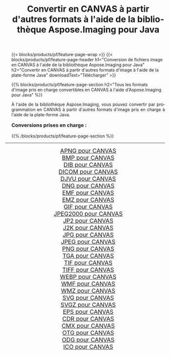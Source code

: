 ﻿---
title: Convertir en CANVAS à partir d'autres formats à l'aide de la bibliothèque Aspose.Imaging pour Java 
weight: 3920
url: /fr/java/conversion/to/canvas/ 
lang: fr
langdirlevel: 2
locales: zh-hans,ja,it,ru,de,es,fr,nl,id,lt,pl,pt,vi,tr,ko,zh-hant,ar,hi,th,sv,cs,uk,he
description: En utilisant Aspose.Imaging, vous pouvez convertir en CANVAS à partir d'autres formats en utilisant Java
---

{{< blocks/products/pf/feature-page-wrap >}}
{{< blocks/products/pf/feature-page-header h1="Conversion de fichiers image en CANVAS à l'aide de la bibliothèque Aspose.Imaging pour Java" h2="Convertir en CANVAS à partir d'autres formats d'image à l'aide de la plate-forme Java" downloadText="Télécharger" >}}


{{% blocks/products/pf/feature-page-section  h2="Tous les formats d'image pris en charge convertibles en CANVAS à l'aide d'Aspose.Imaging pour Java" %}}
<p align=justify>À l'aide de la bibliothèque Aspose.Imaging, vous pouvez convertir par programmation en CANVAS à partir d'autres formats d'image pris en charge à l'aide de la plate-forme Java.</p>
<h3 style="margin-top:16px;">
Conversions prises en charge :
</h3>
{{% /blocks/products/pf/feature-page-section %}}
<div class="container-fluid productfamilypage bg-gray">
    <div class="convertypes bg-gray agp-content section">
        <div class="container">
		<hr style="margin-left:-20px;"/>
		<div class="row other-converters" style="gap: 10px;font-size: 19px;text-align:center;">
		    <div class='col-md-3 other-converter remove-lp remove-rp'><a href="/imaging/fr/java/conversion/apng-to-canvas/" style="padding:15px;">APNG pour CANVAS</a></div>
<div class='col-md-3 other-converter remove-lp remove-rp'><a href="/imaging/fr/java/conversion/bmp-to-canvas/" style="padding:15px;">BMP pour CANVAS</a></div>
<div class='col-md-3 other-converter remove-lp remove-rp'><a href="/imaging/fr/java/conversion/dib-to-canvas/" style="padding:15px;">DIB pour CANVAS</a></div>
<div class='col-md-3 other-converter remove-lp remove-rp'><a href="/imaging/fr/java/conversion/dicom-to-canvas/" style="padding:15px;">DICOM pour CANVAS</a></div>
<div class='col-md-3 other-converter remove-lp remove-rp'><a href="/imaging/fr/java/conversion/djvu-to-canvas/" style="padding:15px;">DJVU pour CANVAS</a></div>
<div class='col-md-3 other-converter remove-lp remove-rp'><a href="/imaging/fr/java/conversion/dng-to-canvas/" style="padding:15px;">DNG pour CANVAS</a></div>
<div class='col-md-3 other-converter remove-lp remove-rp'><a href="/imaging/fr/java/conversion/emf-to-canvas/" style="padding:15px;">EMF pour CANVAS</a></div>
<div class='col-md-3 other-converter remove-lp remove-rp'><a href="/imaging/fr/java/conversion/emz-to-canvas/" style="padding:15px;">EMZ pour CANVAS</a></div>
<div class='col-md-3 other-converter remove-lp remove-rp'><a href="/imaging/fr/java/conversion/gif-to-canvas/" style="padding:15px;">GIF pour CANVAS</a></div>
<div class='col-md-3 other-converter remove-lp remove-rp'><a href="/imaging/fr/java/conversion/jpeg2000-to-canvas/" style="padding:15px;">JPEG2000 pour CANVAS</a></div>
<div class='col-md-3 other-converter remove-lp remove-rp'><a href="/imaging/fr/java/conversion/jp2-to-canvas/" style="padding:15px;">JP2 pour CANVAS</a></div>
<div class='col-md-3 other-converter remove-lp remove-rp'><a href="/imaging/fr/java/conversion/j2k-to-canvas/" style="padding:15px;">J2K pour CANVAS</a></div>
<div class='col-md-3 other-converter remove-lp remove-rp'><a href="/imaging/fr/java/conversion/jpg-to-canvas/" style="padding:15px;">JPG pour CANVAS</a></div>
<div class='col-md-3 other-converter remove-lp remove-rp'><a href="/imaging/fr/java/conversion/jpeg-to-canvas/" style="padding:15px;">JPEG pour CANVAS</a></div>
<div class='col-md-3 other-converter remove-lp remove-rp'><a href="/imaging/fr/java/conversion/png-to-canvas/" style="padding:15px;">PNG pour CANVAS</a></div>
<div class='col-md-3 other-converter remove-lp remove-rp'><a href="/imaging/fr/java/conversion/tga-to-canvas/" style="padding:15px;">TGA pour CANVAS</a></div>
<div class='col-md-3 other-converter remove-lp remove-rp'><a href="/imaging/fr/java/conversion/tif-to-canvas/" style="padding:15px;">TIF pour CANVAS</a></div>
<div class='col-md-3 other-converter remove-lp remove-rp'><a href="/imaging/fr/java/conversion/tiff-to-canvas/" style="padding:15px;">TIFF pour CANVAS</a></div>
<div class='col-md-3 other-converter remove-lp remove-rp'><a href="/imaging/fr/java/conversion/webp-to-canvas/" style="padding:15px;">WEBP pour CANVAS</a></div>
<div class='col-md-3 other-converter remove-lp remove-rp'><a href="/imaging/fr/java/conversion/wmf-to-canvas/" style="padding:15px;">WMF pour CANVAS</a></div>
<div class='col-md-3 other-converter remove-lp remove-rp'><a href="/imaging/fr/java/conversion/wmz-to-canvas/" style="padding:15px;">WMZ pour CANVAS</a></div>
<div class='col-md-3 other-converter remove-lp remove-rp'><a href="/imaging/fr/java/conversion/svg-to-canvas/" style="padding:15px;">SVG pour CANVAS</a></div>
<div class='col-md-3 other-converter remove-lp remove-rp'><a href="/imaging/fr/java/conversion/svgz-to-canvas/" style="padding:15px;">SVGZ pour CANVAS</a></div>
<div class='col-md-3 other-converter remove-lp remove-rp'><a href="/imaging/fr/java/conversion/eps-to-canvas/" style="padding:15px;">EPS pour CANVAS</a></div>
<div class='col-md-3 other-converter remove-lp remove-rp'><a href="/imaging/fr/java/conversion/cdr-to-canvas/" style="padding:15px;">CDR pour CANVAS</a></div>
<div class='col-md-3 other-converter remove-lp remove-rp'><a href="/imaging/fr/java/conversion/cmx-to-canvas/" style="padding:15px;">CMX pour CANVAS</a></div>
<div class='col-md-3 other-converter remove-lp remove-rp'><a href="/imaging/fr/java/conversion/otg-to-canvas/" style="padding:15px;">OTG pour CANVAS</a></div>
<div class='col-md-3 other-converter remove-lp remove-rp'><a href="/imaging/fr/java/conversion/odg-to-canvas/" style="padding:15px;">ODG pour CANVAS</a></div>
<div class='col-md-3 other-converter remove-lp remove-rp'><a href="/imaging/fr/java/conversion/ico-to-canvas/" style="padding:15px;">ICO pour CANVAS</a></div>
                </div>
        </div>
    </div>
</div>
<br/>

